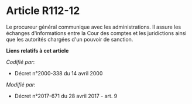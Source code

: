 # Article R112-12

Le procureur général communique avec les administrations. Il assure les échanges d'informations entre la Cour des comptes et
les juridictions ainsi que les autorités chargées d'un pouvoir de sanction.

**Liens relatifs à cet article**

_Codifié par_:

  - Décret n°2000-338 du 14 avril 2000

_Modifié par_:

  - Décret n°2017-671 du 28 avril 2017 - art. 9
